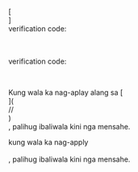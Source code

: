 [<br host>]<br action>verification code:<br code>

<br url><br action>verification code:

<br code>

Kung wala ka nag-aplay alang sa [<br host>](<br protocol>//<br host>)<br action>, palihug ibaliwala kini nga mensahe.

kung wala ka nag-apply<br url><br action>, palihug ibaliwala kini nga mensahe.
